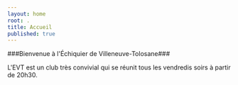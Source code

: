 ```yaml
---
layout: home
root: .
title: Accueil
published: true
---
```


###Bienvenue à l'Échiquier de Villeneuve-Tolosane###

L'EVT est un club très convivial qui se réunit tous les vendredis soirs à partir
de 20h30.